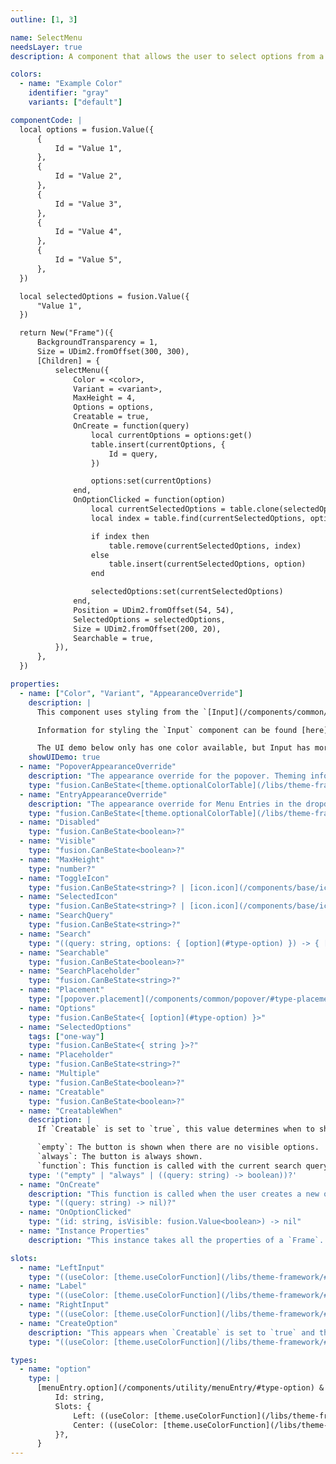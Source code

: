 ```yaml
---
outline: [1, 3]

name: SelectMenu
needsLayer: true
description: A component that allows the user to select options from a dropdown.

colors:
  - name: "Example Color"
    identifier: "gray"
    variants: ["default"]

componentCode: |
  local options = fusion.Value({
      {
          Id = "Value 1",
      },
      {
          Id = "Value 2",
      },
      {
          Id = "Value 3",
      },
      {
          Id = "Value 4",
      },
      {
          Id = "Value 5",
      },
  })

  local selectedOptions = fusion.Value({
      "Value 1",
  })

  return New("Frame")({
      BackgroundTransparency = 1,
      Size = UDim2.fromOffset(300, 300),
      [Children] = {
          selectMenu({
              Color = <color>,
              Variant = <variant>,
              MaxHeight = 4,
              Options = options,
              Creatable = true,
              OnCreate = function(query)
                  local currentOptions = options:get()
                  table.insert(currentOptions, {
                      Id = query,
                  })

                  options:set(currentOptions)
              end,
              OnOptionClicked = function(option)
                  local currentSelectedOptions = table.clone(selectedOptions:get())
                  local index = table.find(currentSelectedOptions, option)

                  if index then
                      table.remove(currentSelectedOptions, index)
                  else
                      table.insert(currentSelectedOptions, option)
                  end

                  selectedOptions:set(currentSelectedOptions)
              end,
              Position = UDim2.fromOffset(54, 54),
              SelectedOptions = selectedOptions,
              Size = UDim2.fromOffset(200, 20),
              Searchable = true,
          }),
      },
  })

properties:
  - name: ["Color", "Variant", "AppearanceOverride"]
    description: |
      This component uses styling from the `[Input](/components/common/input)` component, and as such, the `Color`, `Variant`, and `AppearanceOverride` properties are passed to the `Input` component.

      Information for styling the `Input` component can be found [here](/components/common/input/#property-Color,Variant,AppearanceOverride).

      The UI demo below only has one color available, but Input has more colors available.
    showUIDemo: true
  - name: "PopoverAppearanceOverride"
    description: "The appearance override for the popover. Theming information can be found [here](/components/common/popover/#theming)."
    type: "fusion.CanBeState<[theme.optionalColorTable](/libs/theme-framework/#type-optionalColorTable)>?"
  - name: "EntryAppearanceOverride"
    description: "The appearance override for Menu Entries in the dropdown. Theming information can be found [here](/components/utility/menuEntry/#theming)."
    type: "fusion.CanBeState<[theme.optionalColorTable](/libs/theme-framework/#type-optionalColorTable)>?"
  - name: "Disabled"
    type: "fusion.CanBeState<boolean>?"
  - name: "Visible"
    type: "fusion.CanBeState<boolean>?"
  - name: "MaxHeight"
    type: "number?"
  - name: "ToggleIcon"
    type: "fusion.CanBeState<string>? | [icon.icon](/components/base/icon/#type-icon?"
  - name: "SelectedIcon"
    type: "fusion.CanBeState<string>? | [icon.icon](/components/base/icon/#type-icon)?"
  - name: "SearchQuery"
    type: "fusion.CanBeState<string>?"
  - name: "Search"
    type: "((query: string, options: { [option](#type-option) }) -> { [option](#type-option) })?"
  - name: "Searchable"
    type: "fusion.CanBeState<boolean>?"
  - name: "SearchPlaceholder"
    type: "fusion.CanBeState<string>?"
  - name: "Placement"
    type: "[popover.placement](/components/common/popover/#type-placement)?"
  - name: "Options"
    type: "fusion.CanBeState<{ [option](#type-option) }>"
  - name: "SelectedOptions"
    tags: ["one-way"]
    type: "fusion.CanBeState<{ string }>?"
  - name: "Placeholder"
    type: "fusion.CanBeState<string>?"
  - name: "Multiple"
    type: "fusion.CanBeState<boolean>?"
  - name: "Creatable"
    type: "fusion.CanBeState<boolean>?"
  - name: "CreatableWhen"
    description: |
      If `Creatable` is set to `true`, this value determines when to show the button to create a new option. 

      `empty`: The button is shown when there are no visible options.
      `always`: The button is always shown.
      `function`: This function is called with the current search query. If it returns `true`, the button is shown.
    type: '("empty" | "always" | ((query: string) -> boolean))?'
  - name: "OnCreate"
    description: "This function is called when the user creates a new option. The function is passed the query that the user entered. The function should insert the new option into an `Options` value itself."
    type: "((query: string) -> nil)?"
  - name: "OnOptionClicked"
    type: "(id: string, isVisible: fusion.Value<boolean>) -> nil"
  - name: "Instance Properties"
    description: "This instance takes all the properties of a `Frame`. `SpecialKeys`, such as `fusion.Children` will also be passed to the instance."

slots:
  - name: "LeftInput"
    type: "((useColor: [theme.useColorFunction](/libs/theme-framework/#type-useColorFunction)) -> fusion.CanBeState<{ any }>)?"
  - name: "Label"
    type: "((useColor: [theme.useColorFunction](/libs/theme-framework/#type-useColorFunction)) -> fusion.CanBeState<{ any }>)?"
  - name: "RightInput"
    type: "((useColor: [theme.useColorFunction](/libs/theme-framework/#type-useColorFunction)) -> fusion.CanBeState<{ any }>)?"
  - name: "CreateOption"
    description: "This appears when `Creatable` is set to `true` and the conditions in `CreatableWhen` are met. Something to note is that this slot *completely* replaces the default create option, so `OnCreate` will not be called. Make sure to account for this in your custom create option."
    type: "((useColor: [theme.useColorFunction](/libs/theme-framework/#type-useColorFunction), query: string) -> fusion.CanBeState<{ any }>)?"

types:
  - name: "option"
    type: |
      [menuEntry.option](/components/utility/menuEntry/#type-option) & {
          Id: string,
          Slots: {
              Left: ((useColor: [theme.useColorFunction](/libs/theme-framework/#type-useColorFunction)) -> fusion.CanBeState<{ any }>)?,
              Center: ((useColor: [theme.useColorFunction](/libs/theme-framework/#type-useColorFunction)) -> fusion.CanBeState<{ any }>)?,
          }?,
      }
---
```


<ComponentView :frontmatter="$frontmatter"/>
